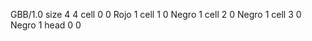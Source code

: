 <gs-board without-header> GBB/1.0
size 4 4
cell 0 0 Rojo 1 
cell 1 0 Negro 1 
cell 2 0 Negro 1 
cell 3 0 Negro 1 
head 0 0 </gs-board>